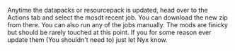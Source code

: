 Anytime the datapacks or resourcepack is updated, head over to the Actions tab and select the mosdt recent job. You can download the new zip from there. You can also run any of the jobs manually.
The mods are finicky but should be rarely touched at this point. If you for some reason ever update them (You shouldn't need to) just let Nyx know.
